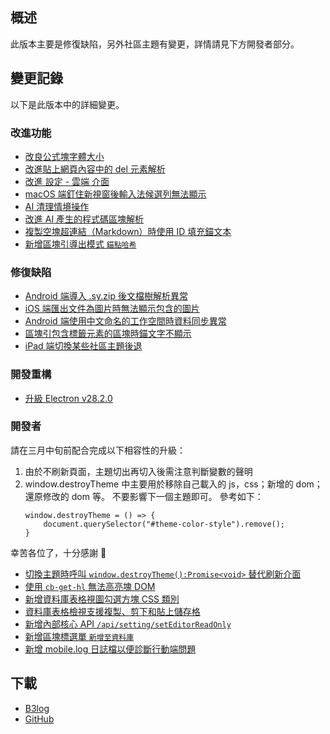 ## 概述

此版本主要是修復缺陷，另外社區主題有變更，詳情請見下方開發者部分。

## 變更記錄

以下是此版本中的詳細變更。

### 改進功能

* [改良公式塊字體大小](https://github.com/siyuan-note/siyuan/issues/10251)
* [改進貼上網頁內容中的 del 元素解析](https://github.com/siyuan-note/siyuan/issues/10252)
* [改進 設定 - 雲端 介面](https://github.com/siyuan-note/siyuan/pull/10253)
* [macOS 端釘住新視窗後輸入法候選列無法顯示](https://github.com/siyuan-note/siyuan/issues/10254)
* [AI 清理情境操作](https://github.com/siyuan-note/siyuan/issues/10255)
* [改進 AI 產生的程式碼區塊解析](https://github.com/siyuan-note/siyuan/issues/10256)
* [複製空塊超連結（Markdown）時使用 ID 填充錨文本](https://github.com/siyuan-note/siyuan/issues/10259)
* [新增區塊引導出模式 `錨點哈希`](https://github.com/siyuan-note/siyuan/issues/10265)

### 修復缺陷

* [Android 端導入 .sy.zip 後文檔樹解析異常](https://github.com/siyuan-note/siyuan/issues/10261)
* [iOS 端匯出文件為圖片時無法顯示包含的圖片](https://github.com/siyuan-note/siyuan/issues/10263)
* [Android 端使用中文命名的工作空間時資料同步異常](https://github.com/siyuan-note/siyuan/issues/10273)
* [區塊引包含標籤元素的區塊時錨文字不顯示](https://github.com/siyuan-note/siyuan/issues/10274)
* [iPad 端切換某些社區主題後退](https://github.com/siyuan-note/siyuan/issues/10275)

### 開發重構

* [升級 Electron v28.2.0](https://github.com/siyuan-note/siyuan/issues/10250)

### 開發者

請在三月中旬前配合完成以下相容性的升級：

1. 由於不刷新頁面，主題切出再切入後需注意判斷變數的聲明
2. window.destroyTheme 中主要用於移除自己載入的 js，css；新增的 dom；還原修改的 dom 等。 不要影響下一個主題即可。 參考如下：
    ```
    window.destroyTheme = () => {
        document.querySelector("#theme-color-style").remove();
    }
    ```

幸苦各位了，十分感謝 🙏

* [切換主題時呼叫 `window.destroyTheme():Promise<void>` 替代刷新介面](https://github.com/siyuan-note/siyuan/issues/8178)
* [使用 `cb-get-hl` 無法高亮塊 DOM](https://github.com/siyuan-note/siyuan/issues/10244)
* [新增資料庫表格視圖勾選方塊 CSS 類別](https://github.com/siyuan-note/siyuan/issues/10262)
* [資料庫表格檢視支援複製、剪下和貼上儲存格](https://github.com/siyuan-note/siyuan/issues/10264)
* [新增內部核心 API `/api/setting/setEditorReadOnly`](https://github.com/siyuan-note/siyuan/issues/10268)
* [新增區塊標選單 `新增至資料庫`](https://github.com/siyuan-note/siyuan/issues/10269)
* [新增 mobile.log 日誌檔以便診斷行動端問題](https://github.com/siyuan-note/siyuan/issues/10270)

## 下載

* [B3log](https://b3log.org/siyuan/download.html)
* [GitHub](https://github.com/siyuan-note/siyuan/releases)
